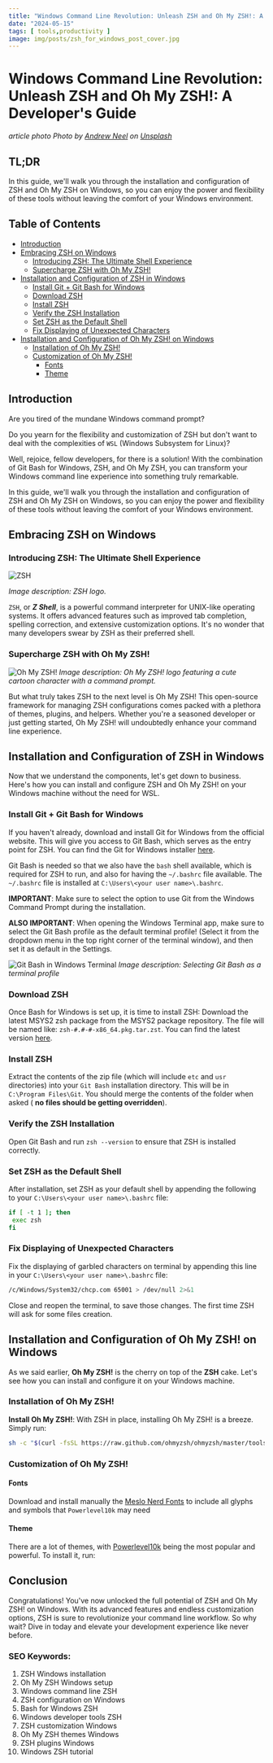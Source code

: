 ```yaml
---
title: "Windows Command Line Revolution: Unleash ZSH and Oh My ZSH!: A Developer's Guide"
date: "2024-05-15"
tags: [ tools,productivity ]
image: img/posts/zsh_for_windows_post_cover.jpg
---
```


# Windows Command Line Revolution: Unleash ZSH and Oh My ZSH!: A Developer's Guide

*article photo Photo by <a href="https://unsplash.com/@andrewtneel?utm_content=creditCopyText&utm_medium=referral&utm_source=unsplash">Andrew Neel</a> on <a href="https://unsplash.com/photos/macbook-pro-white-ceramic-mugand-black-smartphone-on-table-cckf4TsHAuw?utm_content=creditCopyText&utm_medium=referral&utm_source=unsplash">Unsplash</a>*

## TL;DR

In this guide, we'll walk you through the installation and configuration of ZSH and Oh My ZSH on Windows, so you can
enjoy the power and flexibility of these tools without leaving the comfort of your Windows environment.

## Table of Contents

- [Introduction](#introduction)
- [Embracing ZSH on Windows](#embracing-zsh-on-windows)
    - [Introducing ZSH: The Ultimate Shell Experience](#introducing-zsh-the-ultimate-shell-experience)
    - [Supercharge ZSH with Oh My ZSH!](#supercharge-zsh-with-oh-my-zsh)
- [Installation and Configuration of ZSH in Windows](#installation-and-configuration-of-zsh-in-windows)
    - [Install Git + Git Bash for Windows](#install-git--git-bash-for-windows)
    - [Download ZSH](#download-zsh)
    - [Install ZSH](#install-zsh)
    - [Verify the ZSH Installation](#verify-the-zsh-installation)
    - [Set ZSH as the Default Shell](#set-zsh-as-the-default-shell)
    - [Fix Displaying of Unexpected Characters](#fix-displaying-of-unexpected-characters)
- [Installation and Configuration of Oh My ZSH! on Windows](#installation-and-configuration-of-oh-my-zsh-on-windows)
    - [Installation of Oh My ZSH!](#installation-of-oh-my-zsh)
    - [Customization of Oh My ZSH!](#customization-of-oh-my-zsh)
        - [Fonts](#fonts)
        - [Theme](#theme)

## Introduction

Are you tired of the mundane Windows command prompt?

Do you yearn for the flexibility and customization of ZSH but don't
want to deal with the complexities of `WSL` (Windows Subsystem for Linux)?

Well, rejoice, fellow developers, for there is a solution! With the
combination of Git Bash for Windows, ZSH, and Oh My ZSH, you can transform your Windows command line experience into
something truly remarkable.

In this guide, we'll walk you through the installation and configuration of ZSH and Oh My ZSH on Windows, so you can
enjoy the power and flexibility of these tools without leaving the comfort of your Windows environment.

## Embracing ZSH on Windows

### Introducing ZSH: The Ultimate Shell Experience

![ZSH](img/posts/Z_Shell_Logo_Color_Horizontal.jpg)

*Image description: ZSH logo.*

`ZSH`, or ***Z Shell***, is a powerful command interpreter for UNIX-like operating systems. It offers advanced features
such as
improved tab completion, spelling correction, and extensive customization options. It's no wonder that many developers
swear by ZSH as their preferred shell.

### Supercharge ZSH with Oh My ZSH!

![Oh My ZSH!](img/posts/omz-eastwood.png)
*Image description: Oh My ZSH! logo featuring a cute cartoon character with a command prompt.*

But what truly takes ZSH to the next level is Oh My ZSH! This open-source framework for managing ZSH configurations
comes packed with a plethora of themes, plugins, and helpers. Whether you're a seasoned developer or just getting
started, Oh My ZSH! will undoubtedly enhance your command line experience.

## Installation and Configuration of ZSH in Windows

Now that we understand the components, let's get down to business. Here's how you can install and configure ZSH and Oh
My ZSH! on your Windows machine without the need for WSL.

### Install Git + Git Bash for Windows

If you haven't already, download and install Git for Windows from the
official website. This will give you access to Git Bash, which serves as the entry point for ZSH. You can find the
Git for Windows installer [here](https://git-scm.com/download/win).

Git Bash is needed so that we also have the `bash` shell available, which is required for ZSH to run, and also for
having the `~/.bashrc` file available.
The `~/.bashrc` file is installed at `C:\Users\<your user name>\.bashrc`.

**IMPORTANT**: Make sure to select the option to use Git from the Windows Command Prompt during the installation.

**ALSO IMPORTANT**: When opening the Windows Terminal app, make sure to select the Git Bash profile as the default
terminal profile! (Select it from the dropdown menu in the top right corner of the terminal window), and then set it as
default in the Settings.

![Git Bash in Windows Terminal](img/posts/git_bash_default_terminal.png)
*Image description: Selecting Git Bash as a terminal profile*

### Download ZSH

Once Bash for Windows is set up, it is time to install ZSH:
Download the latest MSYS2 zsh package from the MSYS2 package repository. The file will be named
like: `zsh-#.#-#-x86_64.pkg.tar.zst`. You can find the latest version [here](https://packages.msys2.org/package/zsh).

### Install ZSH

Extract the contents of the zip file (which will include `etc` and `usr` directories) into your `Git
Bash`
installation directory. This will be in `C:\Program Files\Git`. You should merge the contents of the folder when
asked (
**no files should be getting overridden**).

### Verify the ZSH Installation

Open Git Bash and run `zsh --version` to ensure that ZSH is installed correctly.

### Set ZSH as the Default Shell

After installation, set ZSH as your default shell by appending the following to
your `C:\Users\<your user name>\.bashrc` file:

   ```bash
   if [ -t 1 ]; then
    exec zsh
   fi
   ```

### Fix Displaying of Unexpected Characters

Fix the displaying of garbled characters on terminal by appending this line in
your `C:\Users\<your user name>\.bashrc` file:

   ```bash
   /c/Windows/System32/chcp.com 65001 > /dev/null 2>&1
   ```

Close and reopen the terminal, to save those changes. The first time ZSH will ask for some files creation.

## Installation and Configuration of Oh My ZSH! on Windows

As we said earlier, **Oh My ZSH!** is the cherry on top of the **ZSH** cake. Let's see how you can install and configure
it on your Windows machine.

### Installation of Oh My ZSH!

**Install Oh My ZSH!**: With ZSH in place, installing Oh My ZSH! is a breeze. Simply run:

```bash
sh -c "$(curl -fsSL https://raw.github.com/ohmyzsh/ohmyzsh/master/tools/install.sh)"
```

### Customization of Oh My ZSH!

#### Fonts

Download and install manually
the [Meslo Nerd Fonts](https://github.com/romkatv/powerlevel10k#meslo-nerd-font-patched-for-powerlevel10k) to include
all glyphs and symbols that `Powerlevel10k` may need

#### Theme

There are a lot of themes, with [Powerlevel10k](https://github.com/romkatv/powerlevel10k) being the most popular and
powerful. To install it, run:

## Conclusion

Congratulations! You've now unlocked the full potential of ZSH and Oh My ZSH! on Windows. With its advanced features and
endless customization options, ZSH is sure to revolutionize your command line workflow. So why wait? Dive in today and
elevate your development experience like never before.

### SEO Keywords:

1. ZSH Windows installation
2. Oh My ZSH Windows setup
3. Windows command line ZSH
4. ZSH configuration on Windows
5. Bash for Windows ZSH
6. Windows developer tools ZSH
7. ZSH customization Windows
8. Oh My ZSH themes Windows
9. ZSH plugins Windows
10. Windows ZSH tutorial
